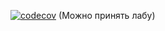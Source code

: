 [![codecov](https://codecov.io/gh/BallBoychick/Spaceship/branch/skip/graph/badge.svg?token=LII9UR9LQ8)](https://codecov.io/gh/BallBoychick/Spaceship)
(Можно принять лабу)
